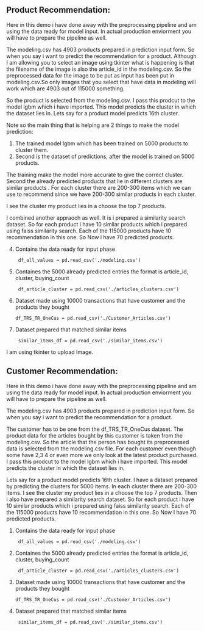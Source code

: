 Product Recommendation:
-----------------------

Here in this demo i have done away with the preprocessing pipeline and am using the data ready for model input. In actual production enviorment you will have to prepare 
the pipeline as well.

The modeling.csv has 4903 products prepared in prediction input form. So when you say i want to predict the recommendation for a product. Although I am allowing you to select an image using tkinter what is happening is that the filename of the image is also the article_id in the modeling.csv. So the preprocessed data for the image to be put as input has been put in modeling.csv.So only images that you select that have data in modeling will work which are 4903 out of 115000 something.

So the product is selected from the modeling.csv. I pass this prodcut to the model lgbm which i have imported. This model predicts the cluster in which the dataset lies in. Lets say for a product model predicts 16th cluster.

Note so the main thing that is helping are 2 things to make the model prediction:

1. The trained model lgbm which has been trained on 5000 products to cluster them.
2. Second is the dataset of predictions, after the model is trained on 5000 products.

The training make the model more accurate to give the correct cluster. Second the already predicted products that lie in different clusters are similar products
. For each cluster there are 200-300 items which we can use to recommend since we have 200-300 similar products in each cluster.

I see the cluster my product lies in a choose the top 7 products.

I combined another appraoch as well. It is i prepared a similarity search dataset. So for each product i have 10 similar products which i prepared using faiss similarity search. Each of the 115000 products have 10 recommendation in this one. So Now i have 70 predicted products.


4. Contains the data ready for input phase

        df_all_values = pd.read_csv('./modeling.csv')

5. Containes the 5000 already predicted entries the format is article_id, cluster, buying_count

        df_article_cluster = pd.read_csv('./articles_clusters.csv')

6.  Dataset made using 10000 transactions that have customer and the products they bought

        df_TRS_TR_OneCus = pd.read_csv('./Customer_Articles.csv')

7. Dataset prepared that matched similar items

        similar_items_df = pd.read_csv('./similar_items.csv')


I am using tkinter to upload Image.

Customer Recommendation:
-----------------------

Here in this demo i have done away with the preprocessing pipeline and am using the data ready for model input. In actual production enviorment you will have to prepare 
the pipeline as well.

The modeling.csv has 4903 products prepared in prediction input form. So when you say i want to predict the recommendation for a product. 

The customer has to be one from the df_TRS_TR_OneCus dataset. The product data for the articles bought by this customer is taken from the modeling.csv. So the article that the person has bought its preprocessed data is selected from the modeling.csv file. For each customer even though some have 2,3 4 or even more we only look at the latest product purchased. I pass this prodcut to the model lgbm which i have imported. This model predicts the cluster in which the dataset lies in. 

Lets say for a product model predicts 16th cluster. I have a dataset prepared by predicting the clusters for 5000 items. In each cluster there are 200-300 items. I see the cluster my product lies in a choose the top 7 products. Then i also have prepared a similarity search dataset. So for each product i have 10 similar products which i prepared using faiss similarity search. Each of the 115000 products have 10 recommendation in this one. So Now I have 70 predicted products.

1. Contains the data ready for input phase

        df_all_values = pd.read_csv('./modeling.csv')

2. Containes the 5000 already predicted entries the format is article_id, cluster, buying_count

        df_article_cluster = pd.read_csv('./articles_clusters.csv')

3.  Dataset made using 10000 transactions that have customer and the products they bought

        df_TRS_TR_OneCus = pd.read_csv('./Customer_Articles.csv')

4. Dataset prepared that matched similar items

        similar_items_df = pd.read_csv('./similar_items.csv')
